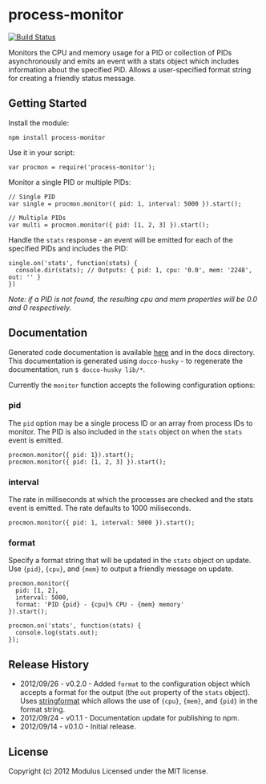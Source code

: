 # process-monitor

[![Build Status](https://secure.travis-ci.org/fiveisprime/process-monitor.png)](http://travis-ci.org/fiveisprime/process-monitor)

Monitors the CPU and memory usage for a PID or collection of PIDs asynchronously and emits an event with a stats object which includes information about the specified PID. Allows a user-specified format string for creating a friendly status message.

## Getting Started

Install the module:

    npm install process-monitor

Use it in your script:

    var procmon = require('process-monitor');

Monitor a single PID or multiple PIDs:

    // Single PID
    var single = procmon.monitor({ pid: 1, interval: 5000 }).start();

    // Multiple PIDs
    var multi = procmon.monitor({ pid: [1, 2, 3] }).start();

Handle the `stats` response - an event will be emitted for each of the specified PIDs and includes the PID:

    single.on('stats', function(stats) {
      console.dir(stats); // Outputs: { pid: 1, cpu: '0.0', mem: '2248', out: '' }
    })

_Note: if a PID is not found, the resulting cpu and mem properties will be 0.0 and 0 respectively._

## Documentation
Generated code documentation is available [here](http://eventargs.com/docs/process-monitor/) and in the docs directory. This documentation is generated using
`docco-husky` - to regenerate the documentation, run `$ docco-husky lib/*`.

Currently the `monitor` function accepts the following configuration options:

### pid

The `pid` option may be a single process ID or an array from process IDs to monitor. The PID is also included in the `stats` object on when the `stats` event is emitted.

    procmon.monitor({ pid: 1}).start();
    procmon.monitor({ pid: [1, 2, 3] }).start();

### interval

The rate in milliseconds at which the processes are checked and the stats event is emitted. The rate defaults to 1000 miliseconds.

    procmon.monitor({ pid: 1, interval: 5000 }).start();

### format

Specify a format string that will be updated in the `stats` object on update. Use `{pid}`, `{cpu}`, and `{mem}` to output a friendly message on update.

    procmon.monitor({
      pid: [1, 2],
      interval: 5000,
      format: 'PID {pid} - {cpu}% CPU - {mem} memory'
    }).start();

    procmon.on('stats', function(stats) {
      console.log(stats.out);
    });

## Release History
* 2012/09/26 - v0.2.0 - Added `format` to the configuration object which accepts a format for the output (the `out` property of the `stats` object). Uses [stringformat](https://npmjs.org/package/stringformat) which allows the use of `{cpu}`, `{mem}`, and `{pid}` in the format string.
* 2012/09/24 - v0.1.1 - Documentation update for publishing to npm.
* 2012/09/14 - v0.1.0 - Initial release.

## License
Copyright (c) 2012 Modulus
Licensed under the MIT license.
